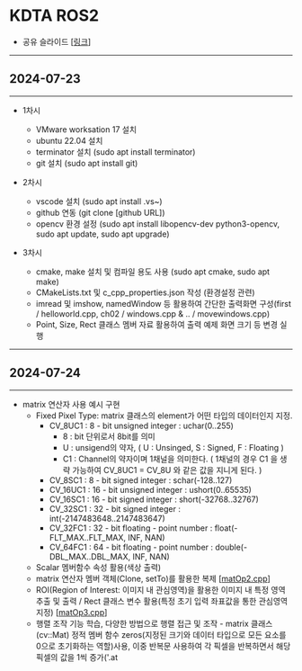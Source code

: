 # KDTA ROS2

- 공유 슬라이드 [[링크](https://docs.google.com/presentation/d/1453nx14DVMk0nBLW7jpt0g6x7a7z2wuNaJKmcVQi4rw/edit?usp=sharing)]


---

## 2024-07-23

---
- 1차시
  - VMware worksation 17 설치
  - ubuntu 22.04 설치
  - terminator 설치 (sudo apt install terminator)
  - git 설치 (sudo apt install git)

- 2차시
  - vscode 설치 (sudo apt install .vs~)
  - github 연동 (git clone [github URL])
  - opencv 환경 설정 (sudo apt install libopencv-dev python3-opencv, sudo apt update, sudo apt upgrade)

- 3차시
  - cmake, make 설치 및 컴파일 용도 사용 (sudo apt cmake, sudo apt make)
  - CMakeLists.txt 및 c_cpp_properties.json 작성 (환경설정 관련)
  - imread 및 imshow, namedWindow 등 활용하여 간단한 출력화면 구성(first / helloworld.cpp, ch02 / windows.cpp & .. / movewindows.cpp)
  - Point, Size, Rect 클래스 멤버 자료 활용하여 출력 예제 화면 크기 등 변경 실행


---

## 2024-07-24

---
- matrix 연산자 사용 예시 구현
  - Fixed Pixel Type: matrix 클래스의 element가 어떤 타입의 데이터인지 지정.
    - CV_8UC1 : 8 - bit unsigned integer : uchar(0..255)
      - 8 : bit 단위로서 8bit를 의미
      - U : unsigend의 약자, ( U : Unsinged, S : Signed, F : Floating )
      - C1 : Channel의 약자이며 1채널을 의미한다. ( 1채널의 경우 C1 을 생략 가능하여 CV_8UC1 = CV_8U 와 같은 값을 지니게 된다. )
    - CV_8SC1 : 8 - bit signed integer : schar(-128..127)
    - CV_16UC1 : 16 - bit unsigned integer : ushort(0..65535)
    - CV_16SC1 : 16 - bit signed integer : short(-32768..32767)
    - CV_32SC1 : 32 - bit signed integer : int(-2147483648..2147483647)
    - CV_32FC1 : 32 - bit floating - point number : float(-FLT_MAX..FLT_MAX, INF, NAN)
    - CV_64FC1 : 64 - bit floating - point number : double(-DBL_MAX..DBL_MAX, INF, NAN)
  - Scalar 멤버함수 속성 활용(색상 출력)
  - matrix 연산자 멤버 객체(Clone, setTo)를 활용한 복제 [[matOp2.cpp](https://github.com/top-to-toe/KDTA_ROS2/blob/main/opencv/ch03/matOp2.cpp)]
  - ROI(Region of Interest: 이미지 내 관심영역)을 활용한 이미지 내 특정 영역 추출 및 출력 / Rect 클래스 변수 활용(특정 초기 입력 좌표값을 통한 관심영역 지정)
    [[matOp3.cpp](https://github.com/top-to-toe/KDTA_ROS2/blob/main/opencv/ch03/matOp3.cpp)]
  - 행렬 조작 기능 학습, 다양한 방법으로 행렬 접근 및 조작 - matrix 클래스(cv::Mat) 정적 멤버 함수 zeros(지정된 크기와 데이터 타입으로 모든 요소를 0으로 초기화하는 역할)사용, 이중 반복문 사용하여 각 픽셀을 반복하면서 해당 픽셀의 값을 1씩 증가('.at<Template>' method를 사용하여 요소에 접근, point 및 iteraotr 각각 활용)
    [[matOp4.cpp](https://github.com/top-to-toe/KDTA_ROS2/blob/main/opencv/ch03/matOp4.cpp)]
  - 외부 저장 공간에 데이터 저장 및 출력 [[matOp5.cpp](https://github.com/top-to-toe/KDTA_ROS2/blob/main/opencv/ch03/matOp5.cpp)]
  - 벡터(Vec3b 사용) 및 스칼라(Scalar) 행렬 객체를 활용한 색상 출력 [[vecOp.cpp](https://github.com/top-to-toe/KDTA_ROS2/blob/main/opencv/ch03/vecOp.cpp)]

### chapter 04
- VideoCapture / VideoWriter 클래스
  * 디바이스의 카메라를 통한 비디오 영상 출력 / videoWriter 클래스 객체를 활용하여 동영상 파일 생성 [[video.cpp](https://github.com/top-to-toe/KDTA_ROS2/blob/main/opencv/ch04/video.cpp)]  
    (실습 노트북의 내장 카메라 접근 이슈로 인해 저장된 동영상을 출력)
  * line 그리기 [[line.cpp](https://github.com/top-to-toe/KDTA_ROS2/blob/main/opencv/ch04/line.cpp)]
  * keyboard 조작
    [[keyboard.cpp](https://github.com/top-to-toe/KDTA_ROS2/blob/main/opencv/ch04/keyboard.cpp)]
    [[keyboard2.cpp](https://github.com/top-to-toe/KDTA_ROS2/blob/main/opencv/ch04/keyboard2.cpp)]


---

## 2024-07-25

---
- mouse 기능 동작에 따른 관련 이벤트 표현 [[mouseTest.cpp](https://github.com/top-to-toe/KDTA_ROS2/blob/main/opencv/ch04/mouseTest.cpp)]
- trackBar 조작 기능 구현 [[trackBarTest.cpp](https://github.com/top-to-toe/KDTA_ROS2/blob/main/opencv/ch04/trackBarTest.cpp)] / [[trackBarTest2.cpp](https://github.com/top-to-toe/KDTA_ROS2/blob/main/opencv/ch04/trackBarTest2.cpp)]
- 이미지 합성 [[maskSetTo.cpp](https://github.com/top-to-toe/KDTA_ROS2/blob/main/opencv/ch04/maskSetTo.cpp)]
  - setTo함수로 합성될 이미지에 대해 색상 변경
  - copyTo함수로 합성
  - Masking 되어있는 이미지에 대해 읽어올때(imread()) 속성값으로 인자에 IMREAD_GRAYSCALE를 기재
- file 저장 [[filestorageTest.cpp](https://github.com/top-to-toe/KDTA_ROS2/blob/main/opencv/ch04/filestorageTest.cpp)]
  - FileStorage 클래스 객체의 open함수로 저장될 위치 및 FileStorage::WRITE 속성을 통해 저장에 대해 명시
- 저장된 파일 내용 불러오기 [[fileStorageReadTest.cpp](https://github.com/top-to-toe/KDTA_ROS2/blob/main/opencv/ch04/fileStorageReadTest.cpp)]
  - FileStorage::READ로 저장된 파일을 불러옴에 대해 명시
- chapter 마무리 과제 진행 [[mouseRGBPoint_myself.cpp](https://github.com/top-to-toe/KDTA_ROS2/blob/main/opencv/ch04/mouseRGBPoint_myself.cpp)]
  1. TickMeter 객체 사용: TickMeter를 이용하여 tm1과 tm2를 선언하고 시작(tm1.start(), tm2.start()) 및 종료(tm1.stop(), tm2.stop()) 시간을 측정합니다. 이는 FPS 측정과 최적화를 위한 핵심 요소입니다.
  2. 이미지 처리 및 출력: imshow() 함수를 이용하여 img_display 이미지를 출력하고, ESC 키 입력 시 프로그램을 종료합니다. 또한, 현재 마우스 위치에 따라 사각형을 그립니다.
  3. FPS 관리 및 대기 시간 계산: tm1.getFPS()를 이용하여 현재 FPS를 계산하고, 목표 FPS보다 높으면 추가적인 슬립을 통해 CPU 소비를 조정합니다.
  4. 마우스 이벤트 처리: onMouse() 함수를 이용하여 마우스 이벤트를 처리하고, 왼쪽 마우스 클릭 시 클릭한 픽셀의 RGB 값을 출력하고 rgbValues 벡터에 저장합니다.
  5. 파일 저장: 마지막으로, ESC 키 입력 시 rgbValues에 저장된 RGB 값을 JSON 파일로 저장합니다.
  
  - 강사님 구현 코드 [[mouseRGBPoint.cpp](https://github.com/top-to-toe/KDTA_ROS2/blob/main/opencv/ch04/mouseRGBPoint.cpp)]


### chapter 05
- 명암비 조절 [[brightness.cpp](https://github.com/top-to-toe/KDTA_ROS2/blob/main/opencv/ch05/brightness.cpp)]
  - cvtColor 함수를 사용하여 변환.
- 히스토그램 분석 [[histogram.cpp](https://github.com/top-to-toe/KDTA_ROS2/blob/main/opencv/ch05/histogram.cpp)]
  - 영상의 밝기 또는 색상 분포를 시각적으로 나타내는 도구.
    히스토그램은 영상 내 각 픽셀 값의 빈도를 나타내는 그래프이며, 픽셀 값의 범위를 구간으로 나누어 각 구간에 속하는 픽셀의 수를 히스토그램의 세로축 값으로 표시함.
  - calcHist() 함수를 사용하여 영상의 히스토그램을 계산.
- 히스토그램 평활화(histogram equalization) [[histogramEqualization.cpp](https://github.com/top-to-toe/KDTA_ROS2/blob/main/opencv/ch05/histogramEqualization.cpp)]
  - 영상의 대비를 개선하기 위해 사용, 영상의 히스토그램을 조정하여 전체적인 밝기 분포를 균일하게 함.


### chapter 06
- 이미지 / 영상 논리 연산 [[logical.cpp](https://github.com/top-to-toe/KDTA_ROS2/blob/main/opencv/ch06/logical.cpp)]
  - bitwise 논리식 함수를 활용하여 연산 결과물 출력


### chapter 07
- 필터링
  - 커널(윈도우): Mat 사용. 작은 크기. 홀수만 사용.  
    Convolution(회선)


---

## 2024-07-26

---
### chapter 08
- 영상의 기하학적 변환


### chapter 09
- edge


### chapter 10
- Color 영상 처리
  - 색 공간 변환



### chapter 11


### chapter 13
- cascade
